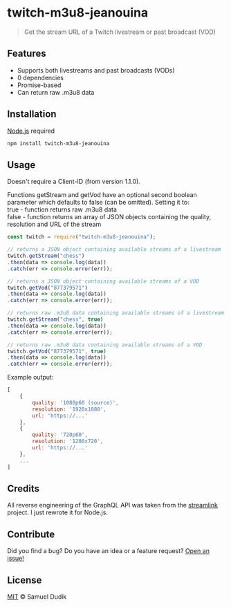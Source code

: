 # twitch-m3u8-jeanouina
> Get the stream URL of a Twitch livestream or past broadcast (VOD)

## Features
* Supports both livestreams and past broadcasts (VODs)    
* 0 dependencies   
* Promise-based    
* Can return raw .m3u8 data    

## Installation
[Node.js](https://nodejs.org/en/) required
```bash
npm install twitch-m3u8-jeanouina
```

## Usage
Doesn't require a Client-ID (from version 1.1.0).

Functions getStream and getVod have an optional second boolean parameter which defaults to false (can be omitted). Setting it to:  
true - function returns raw .m3u8 data  
false - function returns an array of JSON objects containing the quality, resolution and URL of the stream  
```js
const twitch = require("twitch-m3u8-jeanouina");

// returns a JSON object containing available streams of a livestream
twitch.getStream("chess")
.then(data => console.log(data))
.catch(err => console.error(err));

// returns a JSON object containing available streams of a VOD
twitch.getVod("877379571")
.then(data => console.log(data))
.catch(err => console.error(err));

// returns raw .m3u8 data containing available streams of a livestream
twitch.getStream("chess", true)
.then(data => console.log(data))
.catch(err => console.error(err));

// returns raw .m3u8 data containing available streams of a VOD
twitch.getVod("877379571", true)
.then(data => console.log(data))
.catch(err => console.error(err));
```
Example output:
```js
[
    {
        quality: '1080p60 (source)',
        resolution: '1920x1080',
        url: 'https://...'
    },
    {
        quality: '720p60',
        resolution: '1280x720',
        url: 'https://...'
    },
    ...
]
```

## Credits
All reverse engineering of the GraphQL API was taken from the [streamlink](https://github.com/streamlink/streamlink) project. I just rewrote it for Node.js.

## Contribute
Did you find a bug? Do you have an idea or a feature request? [Open an issue!](https://github.com/jeanouina/twitch-m3u8/issues)

## License
[MIT](https://github.com/jeanouina/twitch-m3u8/blob/master/LICENSE) © Samuel Dudik
